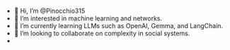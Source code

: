 - 👋 Hi, I’m @Pinocchio315
- 👀 I’m interested in machine learning and networks.
- 🌱 I’m currently learning LLMs such as OpenAI, Gemma, and LangChain.
- 💞️ I’m looking to collaborate on complexity in social systems.
- 
<!---
Pinocchio315/Pinocchio315 is a ✨ special ✨ repository because its `README.md` (this file) appears on your GitHub profile.
You can click the Preview link to take a look at your changes.
--->
